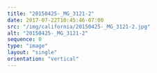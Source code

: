 ```yaml
---
title: "20150425-_MG_3121-2"
date: 2017-07-22T10:45:46-07:00
src: "/img/california/20150425-_MG_3121-2.jpg"
alt: "20150425-_MG_3121-2"
sequence: 0
type: "image"
layout: "single"
orientation: "vertical"
---
```

